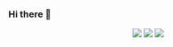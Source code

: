 ### Hi there 👋

<!--
**apooravm/apooravm** is a ✨ _special_ ✨ repository because its `README.md` (this file) appears on your GitHub profile.

Here are some ideas to get you started:

- 🔭 I’m currently working on ...
- 🌱 I’m currently learning ...
- 👯 I’m looking to collaborate on ...
- 🤔 I’m looking for help with ...
- 💬 Ask me about ...
- 📫 How to reach me: ...
- 😄 Pronouns: ...
- ⚡ Fun fact: ...
-->

<div align="center">
    <img src="https://github-profile-summary-cards.vercel.app/api/cards/profile-details?username=apooravm&theme=rose_pine&count_private=true" />
    <img src="https://github-profile-summary-cards.vercel.app/api/cards/stats?username=apooravm&theme=rose_pine&count_private=true" />
    <img src="https://github-readme-streak-stats.herokuapp.com/?user=apooravm&hide_border=true&card_width=338&theme=rose_pine" />
</div>
